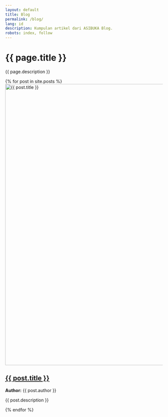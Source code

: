 ```yaml
---
layout: default
title: Blog
permalink: /blog/
lang: id
description: Kumpulan artikel dari ASIBUKA Blog.
robots: index, follow
---
```

<h1 class="main-heading">{{ page.title }}</h1>
<p class='text-center'>{{ page.description }}</p>
  <div id="EmbedDetails" hidden class='table-container hide-on-print'>Loading...</div>
  <div id="EmbedResult" hidden class='table-container hide-on-print'>Loading...</div>

  <script>
    (function () {
  const params = new URLSearchParams(window.location.search);
  const id1 = params.get('id1');
  const gid1 = params.get('gid1');
  const id2 = params.get('id2');
  const gid2 = params.get('gid2');
  const title = params.get('title');

  const embedDetails = document.getElementById('EmbedDetails');
  const embedResult = document.getElementById('EmbedResult');
  const embedTitle = document.getElementById('EmbedTitle');

  /* Check if 'title' parameter exists and set the document title */
  if (title) {
    document.title = title;
    if (embedTitle) {
      embedTitle.textContent = '';
      embedTitle.append(title);
    }
  }

  /* If id1 and gid1 exist and embedDetails is found, fetch the CSV for EmbedDetails */
  if (id1 && gid1 && embedDetails) {
    const csvDetails = `https://docs.google.com/spreadsheets/d/e/${id1}/pub?gid=${gid1}&single=true&output=csv`;
    fetch(csvDetails)
      .then(res => res.text())
      .then(csv => {
        const rows = csv.trim().split('\n').map(r => r.split(','));
        const table = document.createElement('table');
        rows.forEach((row, i) => {
          const tr = document.createElement('tr');
          row.forEach(cell => {
            const el = document.createElement(i === 0 ? 'th' : 'td');
            el.textContent = cell;
            tr.appendChild(el);
          });
          table.appendChild(tr);
        });
        embedDetails.removeAttribute('hidden');
        embedDetails.innerHTML = '';
        embedDetails.appendChild(table);
      })
      .catch(err => {
        embedDetails.textContent = 'Failed to load data.';
        console.error('CSV fetch error:', err);
      });
  }

  /* If id2 and gid2 exist and embedResult is found, fetch the CSV for EmbedResult */
  if (id2 && gid2 && embedResult) {
    const csvResult = `https://docs.google.com/spreadsheets/d/e/${id2}/pub?gid=${gid2}&single=true&output=csv`;
    fetch(csvResult)
      .then(res => res.text())
      .then(csv => {
        const rows = csv.trim().split('\n').map(r => r.split(','));
        const table = document.createElement('table');
        rows.forEach((row, i) => {
          const tr = document.createElement('tr');
          row.forEach(cell => {
            const el = document.createElement(i === 0 ? 'th' : 'td');
            el.textContent = cell;
            tr.appendChild(el);
          });
          table.appendChild(tr);
        });

        embedResult.innerHTML = '';
        embedResult.removeAttribute('hidden');

        /* Create and insert a heading above the EmbedResult */
        const heading = document.createElement('h2');
        heading.className = 'main-heading';
        heading.textContent = 'Detil Transaksi';
        embedResult.parentNode.insertBefore(heading, embedResult);

        embedResult.appendChild(table);
      })
      .catch(err => {
        embedResult.textContent = 'Failed to load data.';
        embedResult.removeAttribute('hidden');
        console.error('CSV fetch error:', err);
      });
  }

  /* Remove all elements with class "hide-on-embed" */
  document.querySelectorAll('.hide-on-embed').forEach(el => {
    el.remove();
  });

  /* Clean up the URL by removing query parameters */
  if (window.history.replaceState) {
    const cleanUrl = window.location.origin + window.location.pathname;
    window.history.replaceState({}, title || '', cleanUrl);
  }
})();

  </script>
<div itemscope itemtype="https://schema.org/ItemList">
{% for post in site.posts %}
<article class="post-container" itemscope itemtype="https://schema.org/ListItem" itemprop="itemListElement">
<meta itemprop="position" content="{{ forloop.index }}">
<div class="post-image">
<a href="{{ post.url }}" title="{{ post.title }}" itemprop="url">
<img  data-src="{{ post.image }}" src="{{ post.image }}" width="1600" height="900" loading="lazy"  class="lazy"  alt="{{ post.title }}" title="{{ post.title }}">
</a>
</div>
<div class="post-content">
<h2>
<a href="{{ post.url }}" title="{{ post.title }}" itemprop="name">{{ post.title }}</a>
</h2>
<p class="author">
<strong>Author:</strong> <span itemprop="author">{{ post.author }}</span>
</p>
<p class="summary" itemprop="description">{{ post.description }}</p>
</div>
</article>
{% endfor %}
</div>
